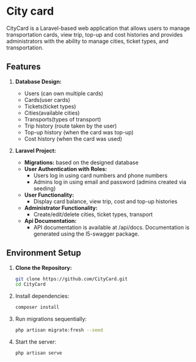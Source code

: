 # City card

CityCard is a Laravel-based web application that allows users to manage transportation cards, view trip, top-up and cost histories 
and provides administrators with the ability to manage cities, ticket types, and transportation.

## Features
1. **Database Design:**
    - Users (can own multiple cards)
    - Cards(user cards)
    - Tickets(ticket types)
    - Cities(available cities)
    - Transports(types of transport)
    - Trip history (route taken by the user)
    - Top-up history (when the card was top-up)
    - Cost history (when the card was used)

2. **Laravel Project:**
    - **Migrations:** based on the designed database
    - **User Authentication with Roles:**
        - Users log in using card numbers and phone numbers
        - Admins log in using email and password (admins created via seeding)
    - **User Functionality:**
        - Display card balance, view trip, cost and top-up histories
    - **Administrator Functionality:**
        - Create/edit/delete cities, ticket types, transport
    - **Api Documentation:**
        - API documentation is available at /api/docs. 
    Documentation is generated using the l5-swagger package.

## Environment Setup
1. **Clone the Repository:**
   ```bash
   git clone https://github.com/CityCard.git
   cd CityCard
2. Install dependencies:
   ```bash
   composer install
3. Run migrations sequentially:
   ```bash 
   php artisan migrate:fresh --seed 
4. Start the server:
   ```bash 
   php artisan serve
